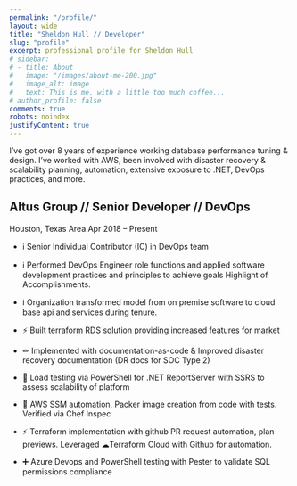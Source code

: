 ```yaml
---
permalink: "/profile/"
layout: wide
title: "Sheldon Hull // Developer"
slug: "profile"
excerpt: professional profile for Sheldon Hull
# sidebar:
# - title: About
#   image: "/images/about-me-200.jpg"
#   image_alt: image
#   text: This is me, with a little too much coffee...
# author_profile: false
comments: true
robots: noindex
justifyContent: true
---
```


I’ve got over 8 years of experience working database performance tuning & design.
I’ve worked with  AWS, been involved with disaster recovery & scalability planning, automation, extensive exposure to .NET, DevOps practices, and more.

## Altus Group // Senior Developer // DevOps

Houston, Texas Area
Apr 2018 – Present

* ℹ Senior Individual Contributor (IC) in DevOps team
* ℹ Performed DevOps Engineer role functions and applied software development practices and principles to achieve goals Highlight of Accomplishments.
* ℹ Organization transformed model from on premise software to cloud base api and services during tenure.

* ⚡ Built terraform RDS solution providing increased features for market
* ✏ Implemented with documentation-as-code & Improved disaster recovery documentation (DR docs for SOC Type 2)

* 🧪 Load testing via PowerShell for .NET ReportServer with SSRS to assess scalability of platform
* 🚀 AWS SSM automation, Packer image creation from code with tests. Verified via Chef Inspec
* ⚡ Terraform implementation with github PR request automation, plan previews. Leveraged ☁Terraform Cloud with Github for automation.
* ➕ Azure Devops and PowerShell testing with Pester to validate SQL permissions compliance
